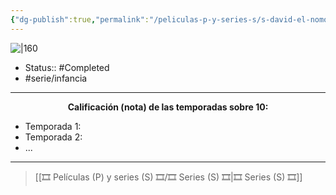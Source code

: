 ```yaml
---
{"dg-publish":true,"permalink":"/peliculas-p-y-series-s/s-david-el-nomo/"}
---
```



![|160](https://m.media-amazon.com/images/M/MV5BZTExYjZmNDItYzNkZC00NmQ0LWFmYzMtZWUzZDA0MWFmOTBjXkEyXkFqcGdeQXVyMTA0MjU0Ng@@._V1_SX300.jpg)

- Status:: #Completed 
- #serie/infancia 

---

**<center>Calificación (nota) de las temporadas sobre 10:</center>**

- Temporada 1: 
- Temporada 2: 
- ...

---

> [[🎞️ Películas (P) y series (S) 🎞️/🎞️ Series (S) 🎞️\|🎞️ Series (S) 🎞️]]